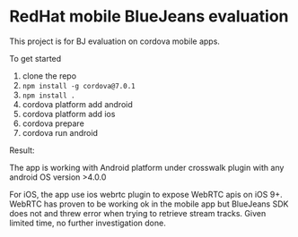 # RedHat mobile BlueJeans evaluation

This project is for BJ evaluation on cordova mobile apps.

To get started 
1. clone the repo
2. `npm install -g cordova@7.0.1`
3. `npm install .`
4. cordova platform add android
5. cordova platform add ios
6. cordova prepare
7. cordova run android


Result:

The app is working with Android platform under crosswalk plugin with any android OS version >4.0.0

For iOS, the app use ios webrtc plugin to expose WebRTC apis on iOS 9+. WebRTC has proven to be working ok in the mobile app but BlueJeans SDK does not and threw error when trying to retrieve stream tracks. Given limited time, no further investigation done.

